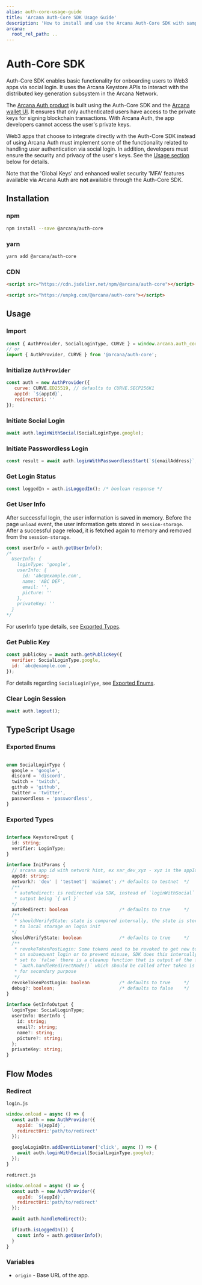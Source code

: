 ```yaml
---
alias: auth-core-usage-guide
title: 'Arcana Auth-Core SDK Usage Guide'
description: 'How to install and use the Arcana Auth-Core SDK with sample code and references.'
arcana:
  root_rel_path: ..
---
```


<!--
Note, from here the content is a pure markdown file with no mkdocs related tags or keywords. It is a copy 
of the file in the `auth-core` repo: https://github.com/arcana-network/auth/blob/main/usage.md
-->

# Auth-Core SDK

Auth-Core SDK enables basic functionality for onboarding users to Web3 apps via social login. It uses the Arcana Keystore APIs to interact with the distributed key generation subsystem in the Arcana Network.

The [Arcana Auth product](https://github.com/arcana-network/auth) is built using the Auth-Core SDK and the [Arcana wallet UI](https://github.com/arcana-network/wallet-ui). It ensures that only authenticated users have access to the private keys for signing blockchain transactions. With Arcana Auth, the app developers cannot access the user's private keys.

Web3 apps that choose to integrate directly with the Auth-Core SDK instead of using Arcana Auth must implement some of the functionality related to handling user authentication via social login. In addition, developers must ensure the security and privacy of the user's keys. See the [Usage section](#usage) below for details.

Note that the 'Global Keys' and enhanced wallet security 'MFA' features available via Arcana Auth are **not** available through the Auth-Core SDK.

## Installation

### npm

```sh
npm install --save @arcana/auth-core
```

### yarn

```sh
yarn add @arcana/auth-core
```

### CDN

```html
<script src="https://cdn.jsdelivr.net/npm/@arcana/auth-core"></script>
```

```html
<script src="https://unpkg.com/@arcana/auth-core"></script>
```

## Usage

### Import

```js
const { AuthProvider, SocialLoginType, CURVE } = window.arcana.auth_core;
// or
import { AuthProvider, CURVE } from '@arcana/auth-core';
```

### Initialize `AuthProvider`

```js
const auth = new AuthProvider({
   curve: CURVE.ED25519, // defaults to CURVE.SECP256K1
   appId: `${appId}`,
   redirectUri: ''    
});
```

### Initiate Social Login

```js
await auth.loginWithSocial(SocialLoginType.google);
```

### Initiate Passwordless Login

```js
const result = await auth.loginWithPasswordlessStart(`${emailAddress}`, PasswordlessOptions);
```

### Get Login Status

```js
const loggedIn = auth.isLoggedIn(); /* boolean response */
```

### Get User Info

After successful login, the user information is saved in memory. Before the page `unload` event, the user information gets stored in `session-storage`. After a successful page reload, it is fetched again to memory and removed from the `session-storage`.

```js
const userInfo = auth.getUserInfo();
/* 
  UserInfo: {
    loginType: 'google',
    userInfo: {
      id: 'abc@example.com',
      name: 'ABC DEF',
      email: '',
      picture: ''
    },
    privateKey: ''
  }
*/
```

For userInfo type details, see [Exported Types](#exported-types).

### Get Public Key

```js
const publicKey = await auth.getPublicKey({
  verifier: SocialLoginType.google,
  id: `abc@example.com`,
}); 
```

For details regarding `SocialLoginType`, see [Exported Enums](#exported-enums).

### Clear Login Session

```js
await auth.logout();
```

## TypeScript Usage

### Exported Enums

```ts

enum SocialLoginType {
  google = 'google',
  discord = 'discord',
  twitch = 'twitch',
  github = 'github',
  twitter = 'twitter',
  passwordless = 'passwordless',
}

```

### Exported Types

```ts

interface KeystoreInput {
  id: string;
  verifier: LoginType;
}

interface InitParams {
  // arcana app id with network hint, ex xar_dev_xyz - xyz is the appId
  appId: string;
  network?: 'dev' | 'testnet'| 'mainnet'; /* defaults to testnet  */
  /**
   * autoRedirect: is redirected via SDK, instead of `loginWithSocial`
   * output being `{ url }`
  */
  autoRedirect: boolean                   /* defaults to true     */
  /** 
   * shouldVerifyState: state is compared internally, the state is stored
   * to local storage on login init
  */
  shouldVerifyState: boolean              /* defaults to true     */ 
  /**
   * revokeTokenPostLogin: Some tokens need to be revoked to get new tokens
   * on subsequent login or to prevent misuse, SDK does this internally. If
   * set to `false` there is a cleanup function that is output of the func
   * `auth.handleRedirectMode()` which should be called after token is used 
   * for secondary purpose
   */
  revokeTokenPostLogin: boolean           /* defaults to true     */
  debug?: boolean;                        /* defaults to false    */
}

interface GetInfoOutput {
  loginType: SocialLoginType;
  userInfo: UserInfo {
    id: string;
    email?: string;
    name?: string;
    picture?: string;
  };
  privateKey: string;
}


```

## Flow Modes

### Redirect

`login.js`

```js
window.onload = async () => {
  const auth = new AuthProvider({
    appId: `${appId}`,
    redirectUri:'path/to/redirect' 
  });

  googleLoginBtn.addEventListener('click', async () => {
    await auth.loginWithSocial(SocialLoginType.google);
  });
}
```

`redirect.js`

```js
window.onload = async () => {
  const auth = new AuthProvider({
    appId: `${appId}`,
    redirectUri:'path/to/redirect' 
  });

  await auth.handleRedirect();

  if(auth.isLoggedIn()) {
    const info = auth.getUserInfo();
  }
}
```

### Variables

- `origin` - Base URL of the app.
